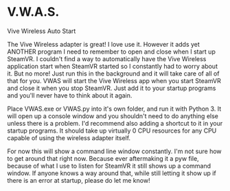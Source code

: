 # V.W.A.S.
Vive Wireless Auto Start

The Vive Wireless adapter is great!  I love use it.  However it adds yet ANOTHER program I need to remember to open and close when I start up SteamVR.  I couldn't find a way to automatically have the Vive Wireless application start when SteamVR started so I constantly had to worry about it.  But no more!  Just run this in the background and it will take care of all of that for you.  VWAS will start the Vive Wireless app when you start SteamVR and close it when you stop SteamVR.  Just add it to your startup programs and you'll never have to think about it again.  

Place VWAS.exe or VWAS.py into it's own folder, and run it with Python 3.  It will open up a console window and you shouldn't need to do anything else unless there is a problem.  I'd recommend also adding a shortcut to it in your startup programs.  It should take up virtually 0 CPU resources for any CPU capable of using the wireless adapter itself.

For now this will show a command line window constantly.  I'm not sure how to get around that right now.  Because ever aftermaking it a pyw file, because of what I use to listen for SteamVR it still shows up a command window.  If anyone knows a way around that, while still letting it show up if there is an error at startup, please do let me know!
